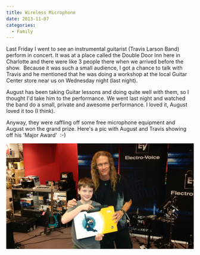 ```yaml
---
title: Wireless Microphone
date: 2013-11-07
categories: 
  - Family
---
```


Last Friday I went to see an instrumental guitarist (Travis Larson Band) perform in concert. It was at a place called the Double Door Inn here in Charlotte and there were like 3 people there when we arrived before the show.  Because it was such a small audience, I got a chance to talk with Travis and he mentioned that he was doing a workshop at the local Guitar Center store near us on Wednesday night (last night).

August has been taking Guitar lessons and doing quite well with them, so I thought I'd take him to the performance. We went last night and watched the band do a small, private and awesome performance. I loved it, August loved it too (I think).

Anyway, they were raffling off some free microphone equipment and August won the grand prize. Here's a pic with August and Travis showing off his 'Major Award'  :-)

![Grand Prize Winner](images/Augusts-Major-Award.jpg)
